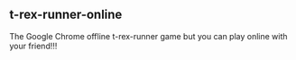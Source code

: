 ## t-rex-runner-online

The Google Chrome offline t-rex-runner game but you can play online with your friend!!!
